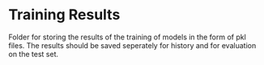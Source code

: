 # Training Results

Folder for storing the results of the training of models in the form of pkl files. The results should be saved seperately for history and for evaluation on the test set.